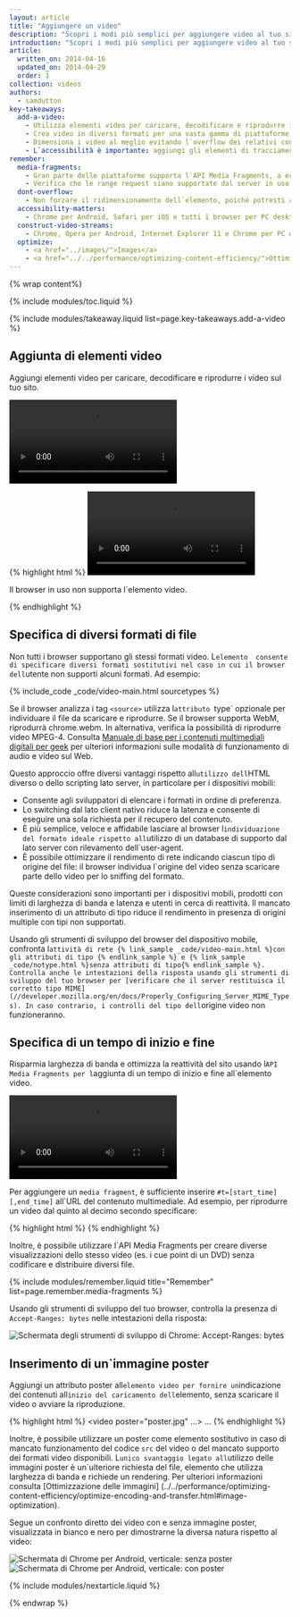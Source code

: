 ```yaml
---
layout: article
title: "Aggiungere un video"
description: "Scopri i modi più semplici per aggiungere video al tuo sito e offrire agli utenti un`esperienza ottimale con qualsiasi dispositivo."
introduction: "Scopri i modi più semplici per aggiungere video al tuo sito e offrire agli utenti un`esperienza ottimale con qualsiasi dispositivo."
article:
  written_on: 2014-04-16
  updated_on: 2014-04-29
  order: 1
collection: videos
authors:
  - samdutton
key-takeaways:
  add-a-video:
    - Utilizza elementi video per caricare, decodificare e riprodurre i video del tuo sito.
    - Crea video in diversi formati per una vasta gamma di piattaforme mobili.
    - Dimensiona i video al meglio evitando l`overflow dei relativi contenitori.
    - L`accessibilità è importante: aggiungi gli elementi di tracciamento come elementi secondari di quelli video.
remember:
  media-fragments:
    - Gran parte delle piattaforme supporta l`API Media Fragments, a eccezione di iOS.
    - Verifica che le range request siano supportate dal server in uso. Le range request vengono attivate per impostazione predefinita su gran parte dei server, anche se potrebbero essere assenti su alcuni servizi di hosting.
  dont-overflow:
    - Non forzare il ridimensionamento dell`elemento, poiché potresti alterarne le proporzioni rispetto al video originale. Un video appiattito o allungato è sgradevole.
  accessibility-matters:
    - Chrome per Android, Safari per iOS e tutti i browser per PC desktop a eccezione di Firefox supportano gli elementi di tracciamento (vedi <a href="http://caniuse.com/track" title="Stato del supporto degli elementi di tracciamento">caniuse.com/track</a>). Sono disponibili anche diverse polilinee. È consigliabile l`utilizzo di <a href="//www.delphiki.com/html5/playr/" title="Polilinea dell`elemento di tracciamento Playr">Playr</a> o <a href="//captionatorjs.com/" title="Traccia del sottotitolatore">Sottotitolatore</a>.
  construct-video-streams:
    - Chrome, Opera per Android, Internet Explorer 11 e Chrome per PC desktop supportano MSE ed è previsto il supporto anche per <a href="http://wiki.mozilla.org/Platform/MediaSourceExtensions" title="Firefox Media Source Extensions implementation timeline">Firefox</a>.
  optimize:
    - <a href="../images/">Images</a>
    - <a href="../../performance/optimizing-content-efficiency/">Ottimizzazione dell`efficienza dei contenuti</a>
---
```


{% wrap content%}

{% include modules/toc.liquid %}

<style>

  img, video, object {
    max-width: 100%;
  }

  img.center {
    display: block;
    margin-left: auto;
    margin-right: auto;
  }

</style>

{% include modules/takeaway.liquid list=page.key-takeaways.add-a-video %}

## Aggiunta di elementi video

Aggiungi elementi video per caricare, decodificare e riprodurre i video sul tuo sito.

<video controls>
     <source src="video/chrome.webm" type="video/webm">
     <source src="video/chrome.mp4" type="video/mp4">
     <p>Il browser in uso non supporta l`elemento video.</p>
</video>

{% highlight html %}
<video src="chrome.webm" type="video/webm">
    <p>Il browser in uso non supporta l`elemento video.</p>
</video>
{% endhighlight %}

## Specifica di diversi formati di file

Non tutti i browser supportano gli stessi formati video.
L`elemento `<source>` consente di specificare diversi formati sostitutivi nel caso in cui il browser dell`utente non supporti alcuni formati.
Ad esempio:

{% include_code _code/video-main.html sourcetypes %}

Se il browser analizza i tag `<source>` utilizza l`attributo `type` opzionale per individuare il file da scaricare e riprodurre. Se il browser supporta WebM, riprodurrà chrome.webm. In alternativa, verifica la possibilità di riprodurre video MPEG-4.
Consulta <a href="//www.xiph.org/video/vid1.shtml" title="Una guida utile e divertente ai video digitali">Manuale di base per i contenuti multimediali digitali per geek</a> per ulteriori informazioni sulle modalità di funzionamento di audio e video sul Web.

Questo approccio offre diversi vantaggi rispetto all`utilizzo dell`HTML diverso o dello scripting lato server, in particolare per i dispositivi mobili:

* Consente agli sviluppatori di elencare i formati in ordine di preferenza.
* Lo switching dal lato client nativo riduce la latenza e consente di eseguire una sola richiesta per il recupero del contenuto.
* È più semplice, veloce e affidabile lasciare al browser l`individuazione del formato ideale rispetto all`utilizzo di un database di supporto dal lato server con rilevamento dell`user-agent.
* È possibile ottimizzare il rendimento di rete indicando ciascun tipo di origine del file: il browser individua l`origine del video senza scaricare parte dello video per lo sniffing del formato.

Queste considerazioni sono importanti per i dispositivi mobili, prodotti con limiti di larghezza di banda e latenza e utenti in cerca di reattività. 
Il mancato inserimento di un attributo di tipo riduce il rendimento in presenza di origini multiple con tipi non supportati.

Usando gli strumenti di sviluppo del browser del dispositivo mobile, confronta l`attività di rete {% link_sample _code/video-main.html %}con gli attributi di tipo {% endlink_sample %} e {% link_sample _code/notype.html %}senza attributi di tipo{% endlink_sample %}.
Controlla anche le intestazioni della risposta usando gli strumenti di sviluppo del tuo browser per [verificare che il server restituisca il corretto tipo MIME] (//developer.mozilla.org/en/docs/Properly_Configuring_Server_MIME_Types). In caso contrario, i controlli del tipo dell`origine video non funzioneranno.

## Specifica di un tempo di inizio e fine

Risparmia larghezza di banda e ottimizza la reattività del sito usando l`API Media Fragments per l`aggiunta di un tempo di inizio e fine all`elemento video.

<video controls>
  <source src="video/chrome.webm#t=5,10" type="video/webm">
  <source src="video/chrome.mp4#t=5,10" type="video/mp4">
     <p>Il browser in uso non supporta l`elemento video.</p>
</video>

Per aggiungere un `media fragment`, è sufficiente inserire `#t=[start_time][,end_time]` all`URL del contenuto multimediale. Ad esempio, per riprodurre un video dal quinto al decimo secondo specificare:

{% highlight html %}
<source src="video/chrome.webm#t=5,10" type="video/webm">
{% endhighlight %}

Inoltre, è possibile utilizzare l`API Media Fragments per creare diverse visualizzazioni dello stesso video (es. i cue point di un DVD) senza codificare e distribuire diversi file.

{% include modules/remember.liquid title="Remember" list=page.remember.media-fragments %}

Usando gli strumenti di sviluppo del tuo browser, controlla la presenza di `Accept-Ranges: bytes` nelle intestazioni della risposta:

<img class="center" alt="Schermata degli strumenti di sviluppo di Chrome: Accept-Ranges: bytes" src="images/Accept-Ranges-Chrome-Dev-Tools.png">

## Inserimento di un`immagine poster

Aggiungi un attributo poster all`elemento video per fornire un`indicazione dei contenuti all`inizio del caricamento dell`elemento, senza scaricare il video o avviare la riproduzione.

{% highlight html %}
<video poster="poster.jpg" ...>
  ...
</video>
{% endhighlight %}

Inoltre, è possibile utilizzare un poster come elemento sostitutivo in caso di mancato funzionamento del codice `src` del video o del mancato supporto dei formati video disponibili. L`unico svantaggio legato all`utilizzo delle immagini poster è un`ulteriore richiesta del file, elemento che utilizza larghezza di banda e richiede un rendering. Per ulteriori informazioni consulta [Ottimizzazione delle immagini] (../../performance/optimizing-content-efficiency/optimize-encoding-and-transfer.html#image-optimization).

Segue un confronto diretto dei video con e senza immagine poster, visualizzata in bianco e nero per dimostrarne la diversa natura rispetto al video:

<div class="clear">
  <div class="g--half">
    <img class="center" alt="Schermata di Chrome per Android, verticale: senza poster" src="images/Chrome-Android-video-no-poster.png">
  </div>

  <div class="g--half g--last">
    <img class="center" alt="Schermata di Chrome per Android, verticale: con poster" src="images/Chrome-Android-video-poster.png">
  </div>
</div>

{% include modules/nextarticle.liquid %}

{% endwrap %}

